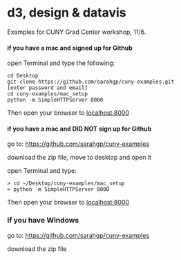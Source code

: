 d3, design & datavis
=============

Examples for CUNY Grad Center workshop, 11/6.

#### if you have a mac and signed up for Github

open Terminal and type the following:
````
cd Desktop
git clone https://github.com/sarahgp/cuny-examples.git
[enter password and email]
cd cuny-examples/mac_setup
python -m SimpleHTTPServer 8000
````
Then open your browser to [localhost:8000](http://localhost:8000)


#### if you have a mac and DID NOT sign up for Github
go to: https://github.com/sarahgp/cuny-examples

download the zip file, move to desktop and open it

open Terminal and type: 

````
> cd ~/Desktop/cuny-examples/mac_setup
> python -m SimpleHTTPServer 8000
````
Then open your browser to [localhost:8000](http://localhost:8000)

### if you have Windows
go to: https://github.com/sarahgp/cuny-examples

download the zip file

